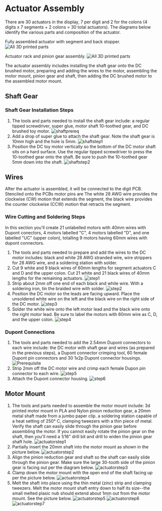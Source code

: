 # Actuator Assembly

There are 30 actuators in the display, 7 per digit and 2 for the colons (4 digits x 7 segments + 2 colons = 30 total actuators). The diagrams below identify the various parts and composition of the actuator.

Fully assembled actuator with segment and back stopper.
![All 3D printed parts](../img/motor-actuator-titles.png)

Actuator rack and pinion gear assembly.
![All 3D printed parts](../img/motor-gears-title.png)

The actuator assembly includes installing the shaft gear onto the DC brushed motor, preparing and adding the wires to the motor, assembling the motor mount, pinion gear and shaft, then adding the DC brushed motor to the assembled motor mount.

## Shaft Gear

### Shaft Gear Installation Steps

1. The tools and parts needed to install the shaft gear include: a regular tipped screwdriver, super glue, motor shaft 10-toothed gear, and DC brushed toy motor.
![shaftprereq](../img/motor-shaft-gear/prereq-motor-shaft-gear-assembly.jpg)
1. Add a drop of super glue to attach the shaft gear. Note the shaft gear is 10mm high and the hole is 5mm.
![shaftstep1](../img/motor-shaft-gear/1-shaft-gear-assembly.png)
1. Position the DC toy motor vertically so the bottom of the DC motor shaft sits on a hard surface. Use the regular tipped screwdriver to press the 10-toothed gear onto the shaft. Be sure to push the 10-toothed gear 5mm down into the shaft.
![shaftstep2](../img/motor-shaft-gear/2-shaft-gear-assembly.png)

## Wires

After the actuator is assembled, it will be connected to the digit PCB. Stenciled onto the PCBs motor pins are  The white 28 AWG wire provides the clockwise (CW) motion that extends the segment, the black wire provides the counter clockwise (CCW) motion that retracts the segment.

### Wire Cutting and Soldering Steps

In this section you'll create 21 unlabelled motors with 40mm wires with Dupont conectors, 4 motors labelled "C", 4 motors labelled "D", and one labelled "UC" (upper colon), totalling 9 motors having 60mm wires with dupont connectors.

1. The tools and parts needed to prepare and add the wires to the DC motor includes: black and white 28 AWG stranded wire, wire strippers for 28 AWG wire, and a soldering station with solder.
2. Cut 9 white and 9 black wires of 60mm lengths for segment actuators C and D and the upper colon. Cut 21 white and 21 black wires of 40mm lengths for the remaining actuators.
![step1](../img/motor-wire/1-motor-wire-assembly.jpg)
1. Strip about 2mm off one end of each black and white wire. With a soldering iron, tin the braided wire with solder.
![step2](../img/motor-wire/2-motor-wire-assembly.jpg)
1. Position the DC motor so the leads are facing upward. Place the unsoldered white wire on the left and the black wire on the right side of the DC motor.
![step3](../img/motor-wire/3-motor-wire-assembly.jpg)
1. Solder the white wire onto the left motor lead and the black wire onto the right motor lead. Be sure to label the motors with 60mm wire as C, D, and the upper colon.
![step4](../img/motor-wire/4-motor-wire-assembly.jpg)

### Dupont Connections

1. The tools and parts needed to add the 2.54mm Dupont connectors to each wire include: the DC motor with shaft gear and wires (as prepared in the previous steps), a Dupont connector crimping tool, 60 female Dupont pin connectors and 30 1x2p Dupont connector housings.
![Prerequisite](../img/motor-wire/prereq-motor-wire-assembly.jpg)
1. Strip 2mm off the DC motor wire and crimp each female Dupon pin connector to each wire.
![step5](../img/motor-wire/5-motor-wire-assembly.jpg)
1. Attach the Dupont connector housing.
![step6](../img/motor-wire/6-motor-wire-assembly.jpg)

## Motor Mount

1. The tools and parts needed to assemble the motor mount include: 3d printed motor mount in PLA and Nylon pinion reduction gear, a 20mm metal shaft made from a jumbo paper clip. a soldering station capable of a heat setting of 250° C, clamping tweezers with a thin piece of metal. Verify the shaft can easily slide through the pinion gear before assembling the motor. If you cannot easily rotate the pinion gear on the shaft, then you'll need a 1/16" drill bit and drill to widen the pinion gear shaft hole.
![actuatorstep1](../img/actuator/1-actuator-assembly.jpg)
1. Partially insert the 20mm shaft into the motor mount as shown in the picture below.
![actuatorstep2](../img/actuator/2-actuator-assembly.jpg)
1. Align the pinion reduction gear and shaft so the shaft can easily slide through the pinion gear. Make sure the large 30-tooth side of the pinion gear is facing out per the diagram below.
![actuatorstep3](../img/actuator/3-actuator-assembly.jpg)
1. Clamp down the motor mount with the open end of the shaft facing up per the picture below.
![actuatorstep4](../img/actuator/4-actuator-assembly.jpg)
1. Melt the shaft into place using the thin metal (zinc) strip and clamping tweezers. Melt the motor mount shaft entry down to half its size--the small melted plasic nub should extend about 1mm out from the motor mount. See the picture below.
![actuatorstep5](../img/actuator/5-actuator-assembly.jpg)
![actuatorstep6](../img/actuator/6-actuator-assembly.jpg)
![actuatorstep7](../img/actuator/7-actuator-assembly.jpg)
